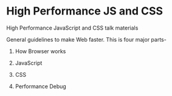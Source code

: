 High Performance JS and CSS
=======================

High Performance JavaScript and CSS talk materials

General guidelines to make Web faster. 
This is four major parts-


1. How Browser works

2. JavaScript

3. CSS

4. Performance Debug
